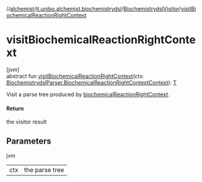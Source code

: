 //[alchemist](../../../index.md)/[it.unibo.alchemist.biochemistrydsl](../index.md)/[BiochemistrydslVisitor](index.md)/[visitBiochemicalReactionRightContext](visit-biochemical-reaction-right-context.md)

# visitBiochemicalReactionRightContext

[jvm]\
abstract fun [visitBiochemicalReactionRightContext](visit-biochemical-reaction-right-context.md)(ctx: [BiochemistrydslParser.BiochemicalReactionRightContextContext](../-biochemistrydsl-parser/-biochemical-reaction-right-context-context/index.md)): [T](../../it.unibo.alchemist.model.implementations.conditions/-generic-molecule-present/index.md)

Visit a parse tree produced by [biochemicalReactionRightContext](../-biochemistrydsl-parser/biochemical-reaction-right-context.md).

#### Return

the visitor result

## Parameters

jvm

| | |
|---|---|
| ctx | the parse tree |
